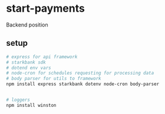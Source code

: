 # start-payments

Backend position

## setup

```bash
# express for api framework
# starkbank sdk
# dotend env vars
# node-cron for schedules requesting for processing data
# body parser for utils to framework
npm install express starkbank dotenv node-cron body-parser


# loggers
npm install winston
```
